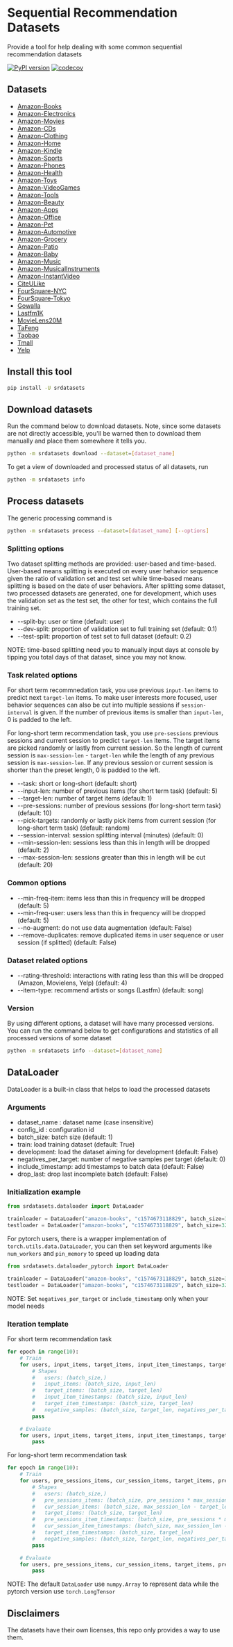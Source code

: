 # Sequential Recommendation Datasets

Provide a tool for help dealing with some common sequential recommendation datasets

[![PyPI version](https://badge.fury.io/py/srdatasets.svg)](https://badge.fury.io/py/srdatasets)
[![codecov](https://codecov.io/gh/guocheng2018/sequential-recommendation-datasets/branch/master/graph/badge.svg?token=lewxFzWM0y)](https://codecov.io/gh/guocheng2018/sequential-recommendation-datasets)

## Datasets

- [Amazon-Books](http://jmcauley.ucsd.edu/data/amazon/)
- [Amazon-Electronics](http://jmcauley.ucsd.edu/data/amazon/)
- [Amazon-Movies](http://jmcauley.ucsd.edu/data/amazon/)
- [Amazon-CDs](http://jmcauley.ucsd.edu/data/amazon/)
- [Amazon-Clothing](http://jmcauley.ucsd.edu/data/amazon/)
- [Amazon-Home](http://jmcauley.ucsd.edu/data/amazon/)
- [Amazon-Kindle](http://jmcauley.ucsd.edu/data/amazon/)
- [Amazon-Sports](http://jmcauley.ucsd.edu/data/amazon/)
- [Amazon-Phones](http://jmcauley.ucsd.edu/data/amazon/)
- [Amazon-Health](http://jmcauley.ucsd.edu/data/amazon/)
- [Amazon-Toys](http://jmcauley.ucsd.edu/data/amazon/)
- [Amazon-VideoGames](http://jmcauley.ucsd.edu/data/amazon/)
- [Amazon-Tools](http://jmcauley.ucsd.edu/data/amazon/)
- [Amazon-Beauty](http://jmcauley.ucsd.edu/data/amazon/)
- [Amazon-Apps](http://jmcauley.ucsd.edu/data/amazon/)
- [Amazon-Office](http://jmcauley.ucsd.edu/data/amazon/)
- [Amazon-Pet](http://jmcauley.ucsd.edu/data/amazon/)
- [Amazon-Automotive](http://jmcauley.ucsd.edu/data/amazon/)
- [Amazon-Grocery](http://jmcauley.ucsd.edu/data/amazon/)
- [Amazon-Patio](http://jmcauley.ucsd.edu/data/amazon/)
- [Amazon-Baby](http://jmcauley.ucsd.edu/data/amazon/)
- [Amazon-Music](http://jmcauley.ucsd.edu/data/amazon/)
- [Amazon-MusicalInstruments](http://jmcauley.ucsd.edu/data/amazon/)
- [Amazon-InstantVideo](http://jmcauley.ucsd.edu/data/amazon/)
- [CiteULike](http://konect.cc/networks/citeulike-ut/)
- [FourSquare-NYC](https://sites.google.com/site/yangdingqi/home/foursquare-dataset)
- [FourSquare-Tokyo](https://sites.google.com/site/yangdingqi/home/foursquare-dataset)
- [Gowalla](https://snap.stanford.edu/data/loc-Gowalla.html)
- [Lastfm1K](http://ocelma.net/MusicRecommendationDataset/lastfm-1K.html)
- [MovieLens20M](https://grouplens.org/datasets/movielens/)
- [TaFeng](https://stackoverflow.com/a/25460645/8810037)
- [Taobao](https://tianchi.aliyun.com/dataset/dataDetail?dataId=649)
- [Tmall](https://tianchi.aliyun.com/dataset/dataDetail?dataId=47)
- [Yelp](https://www.yelp.com/dataset)

## Install this tool

```bash
pip install -U srdatasets
```

## Download datasets

Run the command below to download datasets. Note, since some datasets are not directly accessible, you'll be warned then to download them manually and place them somewhere it tells you.

```bash
python -m srdatasets download --dataset=[dataset_name]
```

To get a view of downloaded and processed status of all datasets, run

```bash
python -m srdatasets info
```

## Process datasets

The generic processing command is

```bash
python -m srdatasets process --dataset=[dataset_name] [--options]
```

### Splitting options

Two dataset splitting methods are provided: user-based and time-based. User-based means splitting is executed on every user hehavior sequence given the ratio of validation set and test set while time-based means splitting is based on the date of user behaviors. After splitting some dataset, two processed datasets are generated, one for development, which uses the validation set as the test set, the other for test, which contains the full training set.

- --split-by: user or time (default: user)
- --dev-split: proportion of validation set to full training set (default: 0.1)
- --test-split: proportion of test set to full dataset (default: 0.2)

NOTE: time-based splitting need you to manually input days at console by tipping you total days of that dataset, since you may not know.

### Task related options

For short term recommnedation task, you use previous `input-len` items to predict next `target-len` items. To make user interests more focused, user behavior sequences can also be cut into multiple sessions if `session-interval` is given. If the number of previous items is smaller than `input-len`, 0 is padded to the left.

For long-short term recommendation task, you use `pre-sessions` previous sessions and current session to predict `target-len` items. The target items are picked randomly or lastly from current session. So the length of current session is `max-session-len` - `target-len` while the length of any previous session is `max-session-len`. If any previous session or current session is shorter than the preset length, 0 is padded to the left.

- --task: short or long-short (default: short)
- --input-len: number of previous items (for short term task) (default: 5)
- --target-len: number of target items (default: 1)
- --pre-sessions: number of previous sessions (for long-short term task) (default: 10)
- --pick-targets: randomly or lastly pick items from current session (for long-short term task) (default: random)
- --session-interval: session splitting interval (minutes)  (default: 0)
- --min-session-len: sessions less than this in length will be dropped  (default: 2)
- --max-session-len: sessions greater than this in length will be cut  (default: 20)

### Common options

- --min-freq-item: items less than this in frequency will be dropped (default: 5)
- --min-freq-user: users less than this in frequency will be dropped (default: 5)
- --no-augment: do not use data augmentation (default: False)
- --remove-duplicates: remove duplicated items in user sequence or user session (if splitted) (default: False)

### Dataset related options

- --rating-threshold: interactions with rating less than this will be dropped (Amazon, Movielens, Yelp) (default: 4)
- --item-type: recommend artists or songs (Lastfm) (default: song)

### Version

By using different options, a dataset will have many processed versions. You can run the command below to get configurations and statistics of all processed versions of some dataset

```bash
python -m srdatasets info --dataset=[dataset_name]
```

## DataLoader

DataLoader is a built-in class that helps to load the processed datasets

### Arguments

- dataset_name : dataset name (case insensitive)
- config_id : configuration id
- batch_size: batch size (default: 1)
- train: load training dataset (default: True)
- development: load the dataset aiming for development (default: False)
- negatives_per_target: number of negative samples per target (default: 0)
- include_timestamp: add timestamps to batch data (default: False)
- drop_last: drop last incomplete batch (default: False)

### Initialization example

```python
from srdatasets.dataloader import DataLoader

trainloader = DataLoader("amazon-books", "c1574673118829", batch_size=32, Train=True, negatives_per_target=5, include_timestamp=True)
testloader = DataLoader("amazon-books", "c1574673118829", batch_size=32, Train=False, include_timestamp=True)
```

For pytorch users, there is a wrapper implementation of `torch.utils.data.DataLoader`, you can then set keyword arguments like `num_workers` and `pin_memory` to speed up loading data

```python
from srdatasets.dataloader_pytorch import DataLoader

trainloader = DataLoader("amazon-books", "c1574673118829", batch_size=32, Train=True, negatives_per_target=5, include_timestamp=True, num_workers=8, pin_memory=True)
testloader = DataLoader("amazon-books", "c1574673118829", batch_size=32, Train=False, include_timestamp=True, num_workers=8, pin_memory=True)
```

NOTE: Set `negatives_per_target` or `include_timestamp` only when your model needs

### Iteration template

For short term recommendation task

```python
for epoch in range(10):
    # Train
    for users, input_items, target_items, input_item_timestamps, target_item_timestamps, negative_samples in trainloader:
        # Shapes
        #   users: (batch_size,)
        #   input_items: (batch_size, input_len)
        #   target_items: (batch_size, target_len)
        #   input_item_timestamps: (batch_size, input_len)
        #   target_item_timestamps: (batch_size, target_len)
        #   negative_samples: (batch_size, target_len, negatives_per_target)
        pass

    # Evaluate
    for users, input_items, target_items, input_item_timestamps, target_item_timestamps in testloader:
        pass
```

For long-short term recommendation task

```python
for epoch in range(10):
    # Train
    for users, pre_sessions_items, cur_session_items, target_items, pre_sessions_item_timestamps, cur_session_item_timestamps, target_item_timestamps, negative_samples in trainloader:
        # Shapes
        #   users: (batch_size,)
        #   pre_sessions_items: (batch_size, pre_sessions * max_session_len)
        #   cur_session_items: (batch_size, max_session_len - target_len)
        #   target_items: (batch_size, target_len)
        #   pre_sessions_item_timestamps: (batch_size, pre_sessions * max_session_len)
        #   cur_session_item_timestamps: (batch_size, max_session_len - target_len)
        #   target_item_timestamps: (batch_size, target_len)
        #   negative_samples: (batch_size, target_len, negatives_per_target)
        pass

    # Evaluate
    for users, pre_sessions_items, cur_session_items, target_items, pre_sessions_item_timestamps, cur_session_item_timestamps, target_item_timestamps in testloader:
        pass
```

NOTE: The default `DataLoader` use `numpy.Array` to represent data while the pytorch version use `torch.LongTensor`

## Disclaimers

The datasets have their own licenses, this repo only provides a way to use them.
